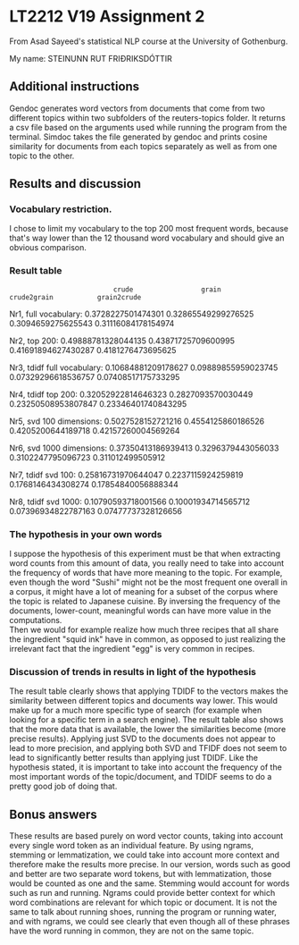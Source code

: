 # LT2212 V19 Assignment 2

From Asad Sayeed's statistical NLP course at the University of Gothenburg.

My name: STEINUNN RUT FRIÐRIKSDÓTTIR

## Additional instructions
Gendoc generates word vectors from documents that come from two different topics within two subfolders of the reuters-topics folder.
It returns a csv file based on the arguments used while running the program from the terminal. Simdoc takes the file generated by
gendoc and prints cosine similarity for documents from each topics separately as well as from one topic to the other. 

## Results and discussion

### Vocabulary restriction.

I chose to limit my vocabulary to the top 200 most frequent words, because that's
way lower than the 12 thousand word vocabulary and should give an obvious
comparison.

### Result table
                              crude                 grain                   crude2grain           grain2crude
Nr1, full vocabulary:         0.3728227501474301    0.32865549299276525     0.3094659275625543    0.31116084178154974

Nr2, top 200:                 0.49888781328044135   0.43871725709600995     0.41691894627430287   0.4181276473695625

Nr3, tdidf full vocabulary:   0.10684881209178627   0.09889855959023745     0.07329296618536757   0.07408517175733295

Nr4, tdidf top 200:           0.32052922814646323   0.2827093570030449      0.23250508953807847   0.23346401740843295

Nr5, svd 100 dimensions:      0.5027528152721216    0.4554125860186526      0.4205200644189718    0.42157260004569264

Nr6, svd 1000 dimensions:     0.37350413186939413   0.3296379443056033      0.3102247795096723    0.311012499505912

Nr7, tdidf svd 100:           0.25816731970644047   0.2237115924259819      0.1768146434308274    0.17854840056888344

Nr8, tdidf svd 1000:          0.10790593718001566   0.10001934714565712     0.07396934822787163   0.07477737328126656


### The hypothesis in your own words
I suppose the hypothesis of this experiment must be that when extracting word
counts from this amount of data, you really need to take into account the
frequency of words that have more meaning to the topic. For example, even though
the word "Sushi" might not be the most frequent one overall in a corpus, it
might have a lot of meaning for a subset of the corpus where the topic is
related to Japanese cuisine. By inversing the frequency of the documents,
lower-count, meaningful words can have more value in the computations.  
Then we would for example realize how much three recipes that all share the
ingredient "squid ink" have in common, as opposed to just realizing the irrelevant
fact that the ingredient "egg" is very common in recipes.

### Discussion of trends in results in light of the hypothesis
The result table clearly shows that applying TDIDF to the vectors makes the similarity between different topics and documents
way lower. This would make up for a much more specific type of search (for example when looking for a specific term in a search engine).
The result table also shows that the more data that is available, the lower the similarities become (more precise results).
Applying just SVD to the documents does not appear to lead to more precision, and applying both SVD and TFIDF does not seem to lead to
significantly better results than applying just TDIDF. Like the hypothesis stated, it is important to take into account the frequency
of the most important words of the topic/document, and TDIDF seems to do a pretty good job of doing that.  

## Bonus answers
These results are based purely on word vector counts, taking into account every single word token as an individual feature.
By using ngrams, stemming or lemmatization, we could take into account more context and therefore make the results more precise.
In our version, words such as good and better are two separate word tokens, but with lemmatization, those would be counted as one and the same. Stemming would account for  words such as run and running. Ngrams could provide better context for which word combinations are relevant for which topic or document. It is not the same to talk about running shoes, running the program or running water, and with ngrams, we could see clearly that even though all of these phrases have the word running in common, they are not on the same topic.  
